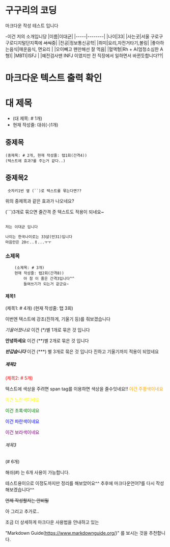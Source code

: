 # 구구리의 코딩
마크다운 작성 테스트 입니다

-이건 저의 소개입니당
|이름|이대균|
|-----|--------|
|나이|33|
|사는곳|서울 구로구 구로디지털단지쪽에 ~~서식중~~|
|전공|정보통신공학|
|취미|요리,자전거타기,볼링|
|좋아하는음식|매운음식, 면요리
|           |오이빼고 왠만해선 잘 먹음|
|혈액형|Rh + A(엄청소심한 A형)|
|MBTI|ISFJ
|     |예전검사땐 INFJ 이였지만 전 직장에서 일하면서 바뀐듯합니다??|

# 마크다운 텍스트 출력 확인

# 대 제목
- (대 제목: # 1개)
- 현재 작성줄: 대쉬(-)1개)
## 중제목
    (중제목: # 2개, 현재 작성줄: 탭1회(간격4))
    (텍스트에 효과?를 주는거 같다..)
## 중제목2
` 숫자키1번 옆 (``)로 텍스트를 묶는다면??`

위의 중제목과 같은 효과가 나오네요?

(```)3개로 묶으면 줄간격 준 텍스트도 적용이 되네요~

```안녕하세요 반갑습니다

저는 이대균 입니다

나이는 한국나이로는 33살(만31)입니다
마음만은 20ㄷ..ㅐ...ㅜㅜ
```
### 소제목
        (소제목: # 3개)
        현재 작성줄: 탭2회(간격8))
            아 참 이 줄은 간격3입니다^^
            들여쓰기가 되는거 같군요~
#### 제목1
(제목1: # 4개)
(현재 작성줄: 탭 3회)

이번엔 텍스트에 강조(진하게, 기울기 등)를 줘보겠습니다

*기울어졌나요* 이건 (*)별 1개로 묶은 것 입니다

**안녕하세요** 이건 (**)별 2개로 묶은 것 입니다

***반갑습니다*** 이건 (***) 별 3개로 묶은 것 입니다
진하고 기울기까지 적용이 되었네요


##### 제목2
<span style="color:Red">(제목2: # 5개)</span>

텍스트에 색상을 주려면 span tag를 이용하면 색상을 줄수잇네요!!
<span style="color:Orange">이건 주황색이네요</span>

<span style="color:Yellow">이건 노란색이네요</span>

<span style="color:Green">이건 초록색이네요</span>

<span style="color:Blue">이건 파란색이네요</span>

<span style="color:Purple">이건 보라색이네요</span>

###### 제목3
(# 6개)

해쉬(#) 는 6개 사용이 가능합니다.

테스트용이으로 이정도까지만 정리를 해보았어요^^
추후에 마크다운언어?를 다시 작성해보겠습니다^^

~~언제 작성할지는 안비밀~~


아 그리고 추가로..

조금 더 상세하게 마크다운 사용법을 안내하고 있는 

"Markdown Guide(https://www.markdownguide.org/)" 를 보시는 것을 추천합니다.

